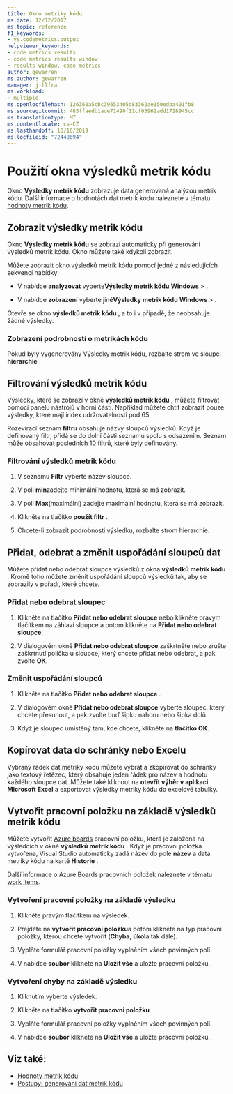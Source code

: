 ```yaml
---
title: Okno metriky kódu
ms.date: 12/12/2017
ms.topic: reference
f1_keywords:
- vs.codemetrics.output
helpviewer_keywords:
- code metrics results
- code metrics results window
- results window, code metrics
author: gewarren
ms.author: gewarren
manager: jillfra
ms.workload:
- multiple
ms.openlocfilehash: 126360a5cbc39653405d83362ae150edba401fb8
ms.sourcegitcommit: 485ffaedb1ade71490f11cf05962add1718945cc
ms.translationtype: MT
ms.contentlocale: cs-CZ
ms.lasthandoff: 10/16/2019
ms.locfileid: "72448694"
---
```

# <a name="use-the-code-metrics-results-window"></a>Použití okna výsledků metrik kódu

Okno **Výsledky metrik kódu** zobrazuje data generovaná analýzou metrik kódu. Další informace o hodnotách dat metrik kódu naleznete v tématu [hodnoty metrik kódu](../code-quality/code-metrics-values.md).

## <a name="display-code-metrics-results"></a>Zobrazit výsledky metrik kódu

Okno **Výsledky metrik kódu** se zobrazí automaticky při generování výsledků metrik kódu. Okno můžete také kdykoli zobrazit.

Můžete zobrazit okno výsledků metrik kódu pomocí jedné z následujících sekvencí nabídky:

- V nabídce **analyzovat** vyberte**Výsledky metrik kódu** **Windows** > .

- V nabídce **zobrazení** vyberte jiné**Výsledky metrik kódu** **Windows** > .

Otevře se okno **výsledků metrik kódu** , a to i v případě, že neobsahuje žádné výsledky.

### <a name="to-view-code-metrics-details"></a>Zobrazení podrobností o metrikách kódu

Pokud byly vygenerovány Výsledky metrik kódu, rozbalte strom ve sloupci **hierarchie** .

## <a name="filter-code-metrics-results"></a>Filtrování výsledků metrik kódu

Výsledky, které se zobrazí v okně **výsledků metrik kódu** , můžete filtrovat pomocí panelu nástrojů v horní části. Například můžete chtít zobrazit pouze výsledky, které mají index udržovatelnosti pod 65.

Rozevírací seznam **filtru** obsahuje názvy sloupců výsledků. Když je definovaný filtr, přidá se do dolní části seznamu spolu s odsazením. Seznam může obsahovat posledních 10 filtrů, které byly definovány.

### <a name="to-filter-the-code-metrics-results"></a>Filtrování výsledků metrik kódu

1. V seznamu **Filtr** vyberte název sloupce.

2. V poli **min**zadejte minimální hodnotu, která se má zobrazit.

3. V poli **Max**(maximální) zadejte maximální hodnotu, která se má zobrazit.

4. Klikněte na tlačítko **použít filtr** .

5. Chcete-li zobrazit podrobnosti výsledku, rozbalte strom hierarchie.

## <a name="add-remove-and-rearrange-data-columns"></a>Přidat, odebrat a změnit uspořádání sloupců dat

Můžete přidat nebo odebrat sloupce výsledků z okna **výsledků metrik kódu** . Kromě toho můžete změnit uspořádání sloupců výsledků tak, aby se zobrazily v pořadí, které chcete.

### <a name="add-or-remove-a-column"></a>Přidat nebo odebrat sloupec

1. Klikněte na tlačítko **Přidat nebo odebrat sloupce** nebo klikněte pravým tlačítkem na záhlaví sloupce a potom klikněte na **Přidat nebo odebrat sloupce**.

1. V dialogovém okně **Přidat nebo odebrat sloupce** zaškrtněte nebo zrušte zaškrtnutí políčka u sloupce, který chcete přidat nebo odebrat, a pak zvolte **OK**.

### <a name="rearrange-columns"></a>Změnit uspořádání sloupců

1. Klikněte na tlačítko **Přidat nebo odebrat sloupce** .

1. V dialogovém okně **Přidat nebo odebrat sloupce** vyberte sloupec, který chcete přesunout, a pak zvolte buď šipku nahoru nebo šipka dolů.

1. Když je sloupec umístěný tam, kde chcete, klikněte na **tlačítko OK**.

## <a name="copy-data-to-the-clipboard-or-excel"></a>Kopírovat data do schránky nebo Excelu

Vybraný řádek dat metriky kódu můžete vybrat a zkopírovat do schránky jako textový řetězec, který obsahuje jeden řádek pro název a hodnotu každého sloupce dat. Můžete také kliknout na **otevřít výběr v aplikaci Microsoft Excel** a exportovat výsledky metriky kódu do excelové tabulky.

## <a name="create-a-work-item-based-on-code-metric-results"></a>Vytvořit pracovní položku na základě výsledků metrik kódu

Můžete vytvořit [Azure boards](/azure/devops/boards/index?view=vsts) pracovní položku, která je založena na výsledcích v okně **výsledků metrik kódu** . Když je pracovní položka vytvořena, Visual Studio automaticky zadá název do pole **název** a data metriky kódu na kartě **Historie** .

Další informace o Azure Boards pracovních položek naleznete v tématu [work items](/azure/devops/boards/work-items/index?view=vsts).

### <a name="to-create-a-work-item-based-on-a-result"></a>Vytvoření pracovní položky na základě výsledku

1. Klikněte pravým tlačítkem na výsledek.

2. Přejděte na **vytvořit pracovní položku**a potom klikněte na typ pracovní položky, kterou chcete vytvořit (**Chyba**, **úkol**a tak dále).

3. Vyplňte formulář pracovní položky vyplněním všech povinných polí.

4. V nabídce **soubor** klikněte na **Uložit vše** a uložte pracovní položku.

### <a name="to-create-a-bug-based-on-a-result"></a>Vytvoření chyby na základě výsledku

1. Kliknutím vyberte výsledek.

2. Klikněte na tlačítko **vytvořit pracovní položku** .

3. Vyplňte formulář pracovní položky vyplněním všech povinných polí.

4. V nabídce **soubor** klikněte na **Uložit vše** a uložte pracovní položku.

## <a name="see-also"></a>Viz také:

- [Hodnoty metrik kódu](../code-quality/code-metrics-values.md)
- [Postupy: generování dat metrik kódu](../code-quality/how-to-generate-code-metrics-data.md)
